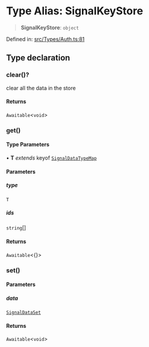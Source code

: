 # Type Alias: SignalKeyStore

> **SignalKeyStore**: `object`

Defined in: [src/Types/Auth.ts:81](https://github.com/Fokusdotid/Baileys/blob/3533fb5d5a1e97f0cc8384505a121b389a346518/src/Types/Auth.ts#L81)

## Type declaration

### clear()?

clear all the data in the store

#### Returns

`Awaitable`\<`void`\>

### get()

#### Type Parameters

• **T** *extends* keyof [`SignalDataTypeMap`](SignalDataTypeMap.md)

#### Parameters

##### type

`T`

##### ids

`string`[]

#### Returns

`Awaitable`\<\{\}\>

### set()

#### Parameters

##### data

[`SignalDataSet`](SignalDataSet.md)

#### Returns

`Awaitable`\<`void`\>
